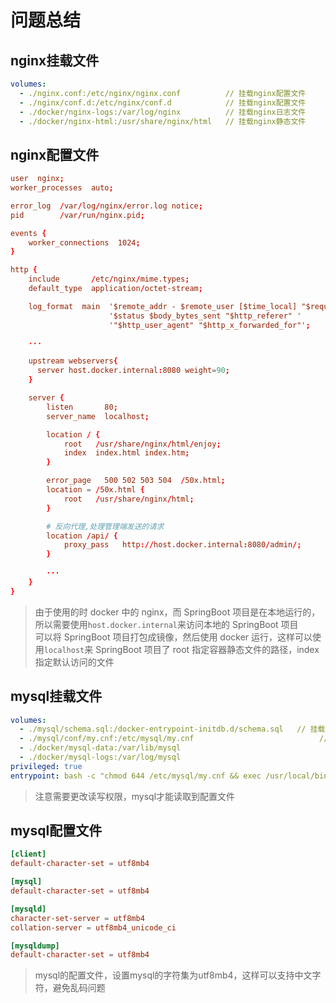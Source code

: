 # 问题总结

## nginx挂载文件

```docker-compose.yml
volumes:
  - ./nginx.conf:/etc/nginx/nginx.conf          // 挂载nginx配置文件
  - ./nginx/conf.d:/etc/nginx/conf.d            // 挂载nginx配置文件
  - ./docker/nginx-logs:/var/log/nginx          // 挂载nginx日志文件
  - ./docker/nginx-html:/usr/share/nginx/html   // 挂载nginx静态文件
```

## nginx配置文件

```nginx.conf
user  nginx;
worker_processes  auto;

error_log  /var/log/nginx/error.log notice;
pid        /var/run/nginx.pid;

events {
    worker_connections  1024;
}

http {
    include       /etc/nginx/mime.types;
    default_type  application/octet-stream;

    log_format  main  '$remote_addr - $remote_user [$time_local] "$request" '
                      '$status $body_bytes_sent "$http_referer" '
                      '"$http_user_agent" "$http_x_forwarded_for"';

    ···

	upstream webservers{
	  server host.docker.internal:8080 weight=90;
	}

    server {
        listen       80;
        server_name  localhost;

        location / {
            root   /usr/share/nginx/html/enjoy;
            index  index.html index.htm;
        }

        error_page   500 502 503 504  /50x.html;
        location = /50x.html {
            root   /usr/share/nginx/html;
        }

        # 反向代理,处理管理端发送的请求
        location /api/ {
			proxy_pass   http://host.docker.internal:8080/admin/;
        }
        
        ···
    }
}
```
> 由于使用的时 docker 中的 nginx，而 SpringBoot 项目是在本地运行的，所以需要使用`host.docker.internal`来访问本地的 SpringBoot 项目  
> 可以将 SpringBoot 项目打包成镜像，然后使用 docker 运行，这样可以使用`localhost`来 SpringBoot 项目了
> root 指定容器静态文件的路径，index 指定默认访问的文件

## mysql挂载文件

```docker-compose.yml
volumes:
  - ./mysql/schema.sql:/docker-entrypoint-initdb.d/schema.sql   // 挂载mysql初始化sql文件
  - ./mysql/conf/my.cnf:/etc/mysql/my.cnf                            // 挂载mysql配置文件
  - ./docker/mysql-data:/var/lib/mysql                                 // 挂载mysql数据文件
  - ./docker/mysql-logs:/var/log/mysql                                 // 挂载mysql日志文件
privileged: true
entrypoint: bash -c "chmod 644 /etc/mysql/my.cnf && exec /usr/local/bin/docker-entrypoint.sh mysqld"
```
> 注意需要更改读写权限，mysql才能读取到配置文件

## mysql配置文件

```my.cnf
[client]
default-character-set = utf8mb4

[mysql]
default-character-set = utf8mb4

[mysqld]
character-set-server = utf8mb4
collation-server = utf8mb4_unicode_ci

[mysqldump]
default-character-set = utf8mb4
```
> mysql的配置文件，设置mysql的字符集为utf8mb4，这样可以支持中文字符，避免乱码问题
